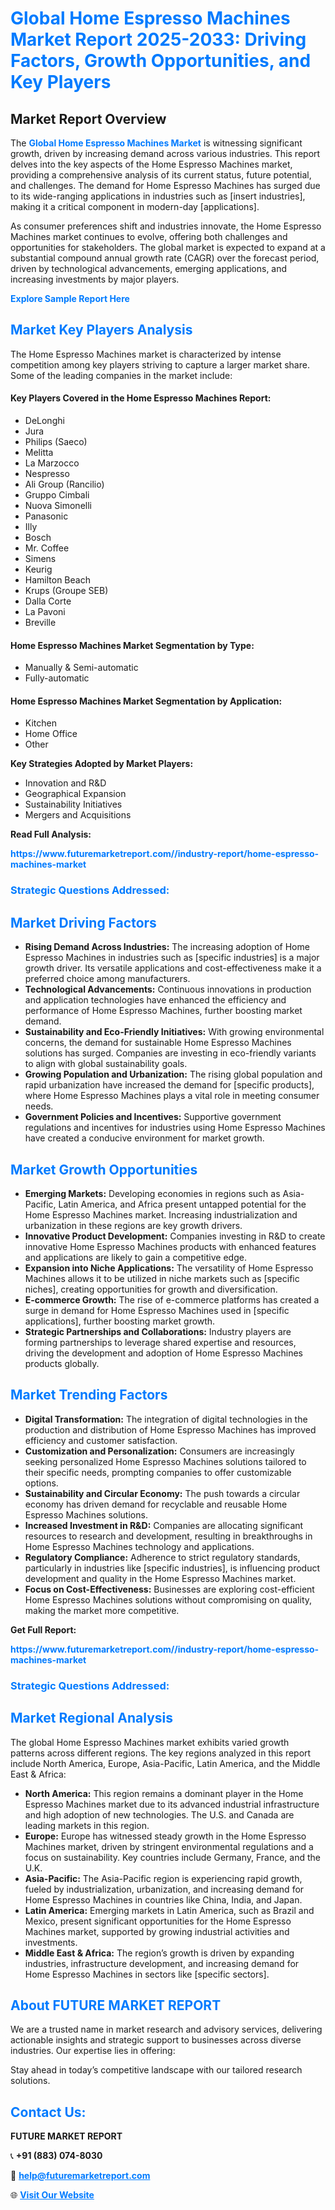 <h1 style="color: #007BFF;">Global Home Espresso Machines Market Report 2025-2033: Driving Factors, Growth Opportunities, and Key Players</h1>

<section id="overview">
<h2>Market Report Overview</h2>
<p>The <a href="https://www.futuremarketreport.com//industry-report/home-espresso-machines-market" style="color: #007BFF; text-decoration: none;"><strong>Global Home Espresso Machines Market</strong></a> is witnessing significant growth, driven by increasing demand across various industries. This report delves into the key aspects of the Home Espresso Machines market, providing a comprehensive analysis of its current status, future potential, and challenges. The demand for Home Espresso Machines has surged due to its wide-ranging applications in industries such as [insert industries], making it a critical component in modern-day [applications].</p>
<p>As consumer preferences shift and industries innovate, the Home Espresso Machines market continues to evolve, offering both challenges and opportunities for stakeholders. The global market is expected to expand at a substantial compound annual growth rate (CAGR) over the forecast period, driven by technological advancements, emerging applications, and increasing investments by major players.</p>
</section>

<section id="overview">
<p><a href="https://www.futuremarketreport.com//request-sample/reportId=90955" style="color: #007BFF; text-decoration: none;"><strong>Explore Sample Report Here</strong></a></p>
</section>

<section id="key-players">
<h2 style="color: #007BFF;">Market Key Players Analysis</h2>
<p>The Home Espresso Machines market is characterized by intense competition among key players striving to capture a larger market share. Some of the leading companies in the market include:</p>
<h4>Key Players Covered in the Home Espresso Machines Report:</h4>
<ul><li>DeLonghi</li><li>Jura</li><li>Philips (Saeco)</li><li>Melitta</li><li>La Marzocco</li><li>Nespresso</li><li>Ali Group (Rancilio)</li><li>Gruppo Cimbali</li><li>Nuova Simonelli</li><li>Panasonic</li><li>Illy</li><li>Bosch</li><li>Mr. Coffee</li><li>Simens</li><li>Keurig</li><li>Hamilton Beach</li><li>Krups (Groupe SEB)</li><li>Dalla Corte</li><li>La Pavoni</li><li>Breville</li></ul>
<h4>Home Espresso Machines Market Segmentation by Type:</h4>
<ul><li>Manually &amp; Semi-automatic</li><li>Fully-automatic</li></ul>

<h4>Home Espresso Machines Market Segmentation by Application:</h4>
<ul><li>Kitchen</li><li>Home Office</li><li>Other</li></ul>
<p><strong>Key Strategies Adopted by Market Players:</strong></p>
<ul>
<li>Innovation and R&D</li>
<li>Geographical Expansion</li>
<li>Sustainability Initiatives</li>
<li>Mergers and Acquisitions</li>
</ul>
</section>

<section>
<p><strong>Read Full Analysis: </strong></p><a href="https://www.futuremarketreport.com//industry-report/home-espresso-machines-market" style="color: #007BFF; text-decoration: none;"><strong>https://www.futuremarketreport.com//industry-report/home-espresso-machines-market</strong></a>
<h3 style="color: #007BFF;">Strategic Questions Addressed:</h3>
</section>

<section id="driving-factors">
<h2 style="color: #007BFF;">Market Driving Factors</h2>
<ul>
<li><strong>Rising Demand Across Industries:</strong> The increasing adoption of Home Espresso Machines in industries such as [specific industries] is a major growth driver. Its versatile applications and cost-effectiveness make it a preferred choice among manufacturers.</li>
<li><strong>Technological Advancements:</strong> Continuous innovations in production and application technologies have enhanced the efficiency and performance of Home Espresso Machines, further boosting market demand.</li>
<li><strong>Sustainability and Eco-Friendly Initiatives:</strong> With growing environmental concerns, the demand for sustainable Home Espresso Machines solutions has surged. Companies are investing in eco-friendly variants to align with global sustainability goals.</li>
<li><strong>Growing Population and Urbanization:</strong> The rising global population and rapid urbanization have increased the demand for [specific products], where Home Espresso Machines plays a vital role in meeting consumer needs.</li>
<li><strong>Government Policies and Incentives:</strong> Supportive government regulations and incentives for industries using Home Espresso Machines have created a conducive environment for market growth.</li>
</ul>
</section>

<section id="growth-opportunities">
<h2 style="color: #007BFF;">Market Growth Opportunities</h2>
<ul>
<li><strong>Emerging Markets:</strong> Developing economies in regions such as Asia-Pacific, Latin America, and Africa present untapped potential for the Home Espresso Machines market. Increasing industrialization and urbanization in these regions are key growth drivers.</li>
<li><strong>Innovative Product Development:</strong> Companies investing in R&D to create innovative Home Espresso Machines products with enhanced features and applications are likely to gain a competitive edge.</li>
<li><strong>Expansion into Niche Applications:</strong> The versatility of Home Espresso Machines allows it to be utilized in niche markets such as [specific niches], creating opportunities for growth and diversification.</li>
<li><strong>E-commerce Growth:</strong> The rise of e-commerce platforms has created a surge in demand for Home Espresso Machines used in [specific applications], further boosting market growth.</li>
<li><strong>Strategic Partnerships and Collaborations:</strong> Industry players are forming partnerships to leverage shared expertise and resources, driving the development and adoption of Home Espresso Machines products globally.</li>
</ul>
</section>

<section id="trending-factors">
<h2 style="color: #007BFF;">Market Trending Factors</h2>
<ul>
<li><strong>Digital Transformation:</strong> The integration of digital technologies in the production and distribution of Home Espresso Machines has improved efficiency and customer satisfaction.</li>
<li><strong>Customization and Personalization:</strong> Consumers are increasingly seeking personalized Home Espresso Machines solutions tailored to their specific needs, prompting companies to offer customizable options.</li>
<li><strong>Sustainability and Circular Economy:</strong> The push towards a circular economy has driven demand for recyclable and reusable Home Espresso Machines solutions.</li>
<li><strong>Increased Investment in R&D:</strong> Companies are allocating significant resources to research and development, resulting in breakthroughs in Home Espresso Machines technology and applications.</li>
<li><strong>Regulatory Compliance:</strong> Adherence to strict regulatory standards, particularly in industries like [specific industries], is influencing product development and quality in the Home Espresso Machines market.</li>
<li><strong>Focus on Cost-Effectiveness:</strong> Businesses are exploring cost-efficient Home Espresso Machines solutions without compromising on quality, making the market more competitive.</li>
</ul>
</section>

<section>
<p><strong>Get Full Report: </strong></p><a href="https://www.futuremarketreport.com//industry-report/home-espresso-machines-market" style="color: #007BFF; text-decoration: none;"><strong>https://www.futuremarketreport.com//industry-report/home-espresso-machines-market</strong></a>
<h3 style="color: #007BFF;">Strategic Questions Addressed:</h3>
</section>


<section id="regional-analysis">
<h2 style="color: #007BFF;">Market Regional Analysis</h2>
<p>The global Home Espresso Machines market exhibits varied growth patterns across different regions. The key regions analyzed in this report include North America, Europe, Asia-Pacific, Latin America, and the Middle East & Africa:</p>
<ul>
<li><strong>North America:</strong> This region remains a dominant player in the Home Espresso Machines market due to its advanced industrial infrastructure and high adoption of new technologies. The U.S. and Canada are leading markets in this region.</li>
<li><strong>Europe:</strong> Europe has witnessed steady growth in the Home Espresso Machines market, driven by stringent environmental regulations and a focus on sustainability. Key countries include Germany, France, and the U.K.</li>
<li><strong>Asia-Pacific:</strong> The Asia-Pacific region is experiencing rapid growth, fueled by industrialization, urbanization, and increasing demand for Home Espresso Machines in countries like China, India, and Japan.</li>
<li><strong>Latin America:</strong> Emerging markets in Latin America, such as Brazil and Mexico, present significant opportunities for the Home Espresso Machines market, supported by growing industrial activities and investments.</li>
<li><strong>Middle East & Africa:</strong> The region’s growth is driven by expanding industries, infrastructure development, and increasing demand for Home Espresso Machines in sectors like [specific sectors].</li>
</ul>
</section>

<footer>
<h2 style="color: #007BFF;">About FUTURE MARKET REPORT</h2>
<p>We are a trusted name in market research and advisory services, delivering actionable insights and strategic support to businesses across diverse industries. Our expertise lies in offering:</p>

<p>Stay ahead in today’s competitive landscape with our tailored research solutions.</p>

<h2 style="color: #007BFF;">Contact Us:</h2>
<p><strong>FUTURE MARKET REPORT</strong></p>
<p>📞 <strong>+91 (883) 074-8030</strong></p>
<p>📧 <strong><a href="mailto:help@futuremarketreport.com" style="color: #007BFF;">help@futuremarketreport.com</a></strong></p>
<p>🌐 <strong><a href="https://www.futuremarketreport.com/" style="color: #007BFF;">Visit Our Website</a></strong></p>
</footer>